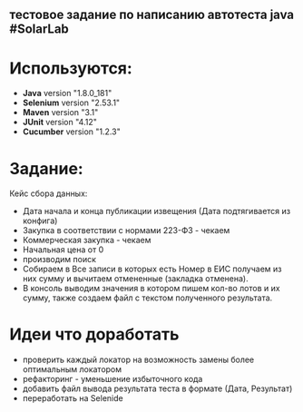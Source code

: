 ## тестовое задание по написанию автотеста java #SolarLab

<h1>Используются:</h1>
<ul>
  <li><b>Java</b> version "1.8.0_181"</li>
  <li><b>Selenium</b> version "2.53.1"</li>
  <li><b>Maven</b> version "3.1"</li>
  <li><b>JUnit</b> version "4.12"</li>
  <li><b>Cucumber</b> version "1.2.3"</li>
</ul>

# Задание:
Кейс сбора данных:
<ul>
<li>Дата начала и конца публикации извещения (Дата подтягивается из конфига)</li>
<li>Закупка в соответствии с нормами 223-ФЗ - чекаем</li>
<li>Коммерческая закупка - чекаем</li>
<li>Начальная цена от 0</li>
<li>производим поиск</li>
<li>Собираем в Все записи в которых есть Номер в ЕИС получаем из них сумму и вычитаем отмененные (закладка отменена).</li>
<li>В консоль выводим значения в котором пишем кол-во лотов и их сумму, также создаем файл с текстом полученного результата.</li>
</ul>

# Идеи что доработать
* проверить каждый локатор на возможность замены более оптимальным локатором
* рефакторинг - уменьшение избыточного кода
* добавить файл вывода результата теста в формате (Дата, Результат)
* переработать на Selenide 
